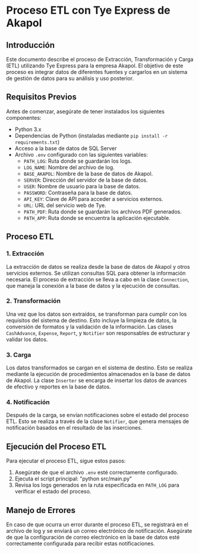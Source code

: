 # Proceso ETL con Tye Express de Akapol

## Introducción

Este documento describe el proceso de Extracción, Transformación y Carga (ETL) utilizando Tye Express para la empresa Akapol. El objetivo de este proceso es integrar datos de diferentes fuentes y cargarlos en un sistema de gestión de datos para su análisis y uso posterior.

## Requisitos Previos

Antes de comenzar, asegúrate de tener instalados los siguientes componentes:

- Python 3.x
- Dependencias de Python (instaladas mediante `pip install -r requirements.txt`)
- Acceso a la base de datos de SQL Server
- Archivo `.env` configurado con las siguientes variables:
  - `PATH_LOG`: Ruta donde se guardarán los logs.
  - `LOG_NAME`: Nombre del archivo de log.
  - `BASE_AKAPOL`: Nombre de la base de datos de Akapol.
  - `SERVER`: Dirección del servidor de la base de datos.
  - `USER`: Nombre de usuario para la base de datos.
  - `PASSWORD`: Contraseña para la base de datos.
  - `API_KEY`: Clave de API para acceder a servicios externos.
  - `URL`: URL del servicio web de Tye.
  - `PATH_PDF`: Ruta donde se guardarán los archivos PDF generados.
  - `PATH_APP`: Ruta donde se encuentra la aplicación ejecutable.

## Proceso ETL

### 1. Extracción

La extracción de datos se realiza desde la base de datos de Akapol y otros servicios externos. Se utilizan consultas SQL para obtener la información necesaria. El proceso de extracción se lleva a cabo en la clase `Connection`, que maneja la conexión a la base de datos y la ejecución de consultas.

### 2. Transformación

Una vez que los datos son extraídos, se transforman para cumplir con los requisitos del sistema de destino. Esto incluye la limpieza de datos, la conversión de formatos y la validación de la información. Las clases `CashAdvance`, `Expense`, `Report`, y `Notifier` son responsables de estructurar y validar los datos.

### 3. Carga

Los datos transformados se cargan en el sistema de destino. Esto se realiza mediante la ejecución de procedimientos almacenados en la base de datos de Akapol. La clase `Inserter` se encarga de insertar los datos de avances de efectivo y reportes en la base de datos.

### 4. Notificación

Después de la carga, se envían notificaciones sobre el estado del proceso ETL. Esto se realiza a través de la clase `Notifier`, que genera mensajes de notificación basados en el resultado de las inserciones.

## Ejecución del Proceso ETL

Para ejecutar el proceso ETL, sigue estos pasos:

1. Asegúrate de que el archivo `.env` esté correctamente configurado.
2. Ejecuta el script principal: "python src/main.py"
3. Revisa los logs generados en la ruta especificada en `PATH_LOG` para verificar el estado del proceso.

## Manejo de Errores

En caso de que ocurra un error durante el proceso ETL, se registrará en el archivo de log y se enviará un correo electrónico de notificación. Asegúrate de que la configuración de correo electrónico en la base de datos esté correctamente configurada para recibir estas notificaciones.
